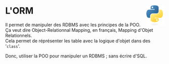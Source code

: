 # **L'ORM** <a href="../../"><img align="right" src="../../../assets/logo/Python-logo-notext.svg" alt="Python" height="64px"></a>
Il permet de manipuler des RDBMS avec les principes de la POO.  
Ça veut dire Object-Relationnal Mapping, en français, Mapping d'Objet Relationnels.  
Cela permet de réprésenter les table avec la logique d'objet dans des '`class`'.

Donc, utiliser la POO pour manipuler un RDBMS ; sans écrire d'SQL.